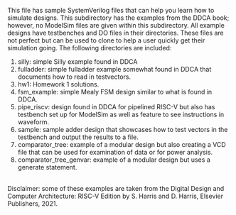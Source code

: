 This file has sample SystemVerilog files that can help you learn how to simulate designs.  This subdirectory has the examples from the DDCA book; however, no ModelSim files are given within this subdirectory.  All example designs have testbenches and DO files in their directories.  These files are not perfect but can be used to clone to help a user quickly get their simulation going.  The following directories are included:

<ol>
  <li>silly: simple Silly example found in DDCA</li>
  <li>fulladder: simple fulladder example somewhat found in DDCA that documents how to read in testvectors.</li>
  <li>hw1: Homework 1 solutions.</li>
  <li>fsm_example: simple Mealy FSM design similar to what is found in DDCA.</li>
  <li>pipe_riscv: design found in DDCA for pipelined RISC-V but also has testbench set up for ModelSim as well as feature to see instructions in waveform.</li>
  <li>sample: sample adder design that showcases how to test vectors in the testbench and output the results to a file.</li>
  <li>comparator_tree: example of a modular design but also creating a VCD file that can be used for examination of data or for power analysis.</li>
  <li>comparator_tree_genvar: example of a modular design but uses a generate statement.</li>  
</ol>
<br>
Disclaimer:  some of these examples are taken from the Digital Design and Computer Architecture: RISC-V Edition by S. Harris and D. Harris, Elsevier Publishers, 2021.

